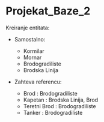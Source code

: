 # Projekat_Baze_2
 
Kreiranje entitata:
- Samostalno:
	- Kormilar
	- Mornar
	- Brodogradiliste
	- Brodska Linija

- Zahteva referencu:
	- Brod : Brodogradiliste
	- Kapetan : Brodska Linija, Brod
	- Teretni Brod : Brodogradiliste
	- Tanker : Brodogradiliste
	